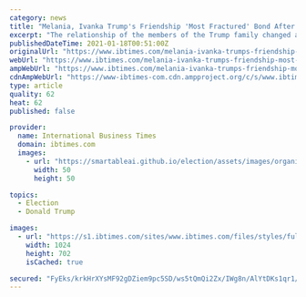 ```yaml
---
category: news
title: "Melania, Ivanka Trump's Friendship 'Most Fractured' Bond After Donald Trump's Presidency: Report"
excerpt: "The relationship of the members of the Trump family changed after they moved to the White House, and Melania Trump and Ivanka Trump's relationship was the \"most fractured of the bonds,\" a report says."
publishedDateTime: 2021-01-18T00:51:00Z
originalUrl: "https://www.ibtimes.com/melania-ivanka-trumps-friendship-most-fractured-bond-after-donald-trumps-presidency-3124275"
webUrl: "https://www.ibtimes.com/melania-ivanka-trumps-friendship-most-fractured-bond-after-donald-trumps-presidency-3124275"
ampWebUrl: "https://www.ibtimes.com/melania-ivanka-trumps-friendship-most-fractured-bond-after-donald-trumps-presidency-3124275?amp=1"
cdnAmpWebUrl: "https://www-ibtimes-com.cdn.ampproject.org/c/s/www.ibtimes.com/melania-ivanka-trumps-friendship-most-fractured-bond-after-donald-trumps-presidency-3124275?amp=1"
type: article
quality: 62
heat: 62
published: false

provider:
  name: International Business Times
  domain: ibtimes.com
  images:
    - url: "https://smartableai.github.io/election/assets/images/organizations/ibtimes.com-50x50.jpg"
      width: 50
      height: 50

topics:
  - Election
  - Donald Trump

images:
  - url: "https://s1.ibtimes.com/sites/www.ibtimes.com/files/styles/full/public/2017/05/03/ivanka-melania-trump.jpg"
    width: 1024
    height: 702
    isCached: true

secured: "FyEks/krkHrXYsMF92gDZiem9pc5SD/ws5tQmQi2Zx/IWg8n/AlYtDKs1qr1/ldb98SWPb2Mq3xX9j0tSa1kXV227/2nfRqrOIFLwnPDjDJvsTwhZE21dc1IkPZL16Sv0nQlxpLKiUKhhY68rbYk4fQvCjS9SVT4HtcJ2cYW0LVCCYjbi4XKPMWAwlX6tlGZYfFFEb0lOkG5YbPqSO1E0R/DykO7lT3sIQIeUruFwCBNXSZEvsdER0qIHmx/uvZdOpieDkOB8vFMvkM5Fzp55osmTAm85ZJ2NkEyz1bv1mxBRa6YsNQlC7EQ34FN38a3Sc2yugsCIq/2aJ+THaJ0+OqhM2IBVcWPChwCQBLz/Ns=;RYpd1+h+i1WAjCcbyhktRQ=="
---
```


